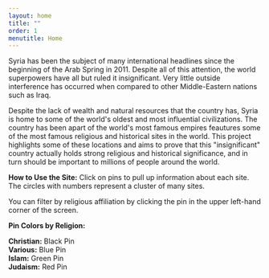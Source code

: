 ```yaml
---
layout: home
title: ""
order: 1
menutitle: Home
---
```

Syria has been the subject of many international headlines since the beginning of the Arab Spring in 2011. Despite all of this attention, the world superpowers have all but ruled it insignificant. Very little outside interference has occurred when compared to other Middle-Eastern nations such as Iraq.

Despite the lack of wealth and natural resources that the country has, Syria is home to some of the world's oldest and most influential civilizations. The country has been apart of the world's most famous empires feautures some of the most famous religious and historical sites in the world. This project highlights some of these locations and aims to prove that this "insignificant" country actually holds strong religious and historical significance, and in turn should be important to millions of people around the world.

**How to Use the Site:**
Click on pins to pull up information about each site. The circles with numbers represent a cluster of many sites.

You can filter by religious affiliation by clicking the pin in the upper left-hand corner of the screen.

**Pin Colors by Religion:**

**Christian:**   Black Pin  
**Various:**    Blue Pin  
**Islam:**      Green Pin  
**Judaism:**    Red Pin
